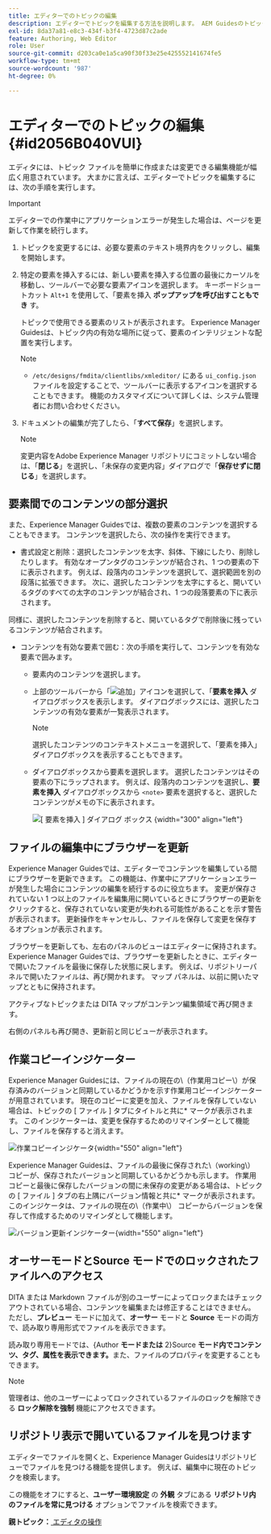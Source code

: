 ```yaml
---
title: エディターでのトピックの編集
description: エディターでトピックを編集する方法を説明します。 AEM Guidesのトピックファイルを変更するための様々な編集機能について説明します。
exl-id: 8da37a81-e8c3-434f-b3f4-4723d87c2ade
feature: Authoring, Web Editor
role: User
source-git-commit: d203ca0e1a5ca90f30f33e25e425552141674fe5
workflow-type: tm+mt
source-wordcount: '987'
ht-degree: 0%

---
```


# エディターでのトピックの編集 {#id2056B040VUI}

エディタには、トピック ファイルを簡単に作成または変更できる編集機能が幅広く用意されています。 大まかに言えば、エディターでトピックを編集するには、次の手順を実行します。

>[!IMPORTANT]
>
> エディターでの作業中にアプリケーションエラーが発生した場合は、ページを更新して作業を続行します。

1. トピックを変更するには、必要な要素のテキスト境界内をクリックし、編集を開始します。

1. 特定の要素を挿入するには、新しい要素を挿入する位置の最後にカーソルを移動し、ツールバーで必要な要素アイコンを選択します。 キーボードショートカット `Alt+1` を使用して、「要素を挿入 **ポップアップを呼び出すこともでき** す。

   トピックで使用できる要素のリストが表示されます。 Experience Manager Guidesは、トピック内の有効な場所に従って、要素のインテリジェントな配置を実行します。

   >[!NOTE]
   >
   > - `/etc/designs/fmdita/clientlibs/xmleditor/` にある `ui_config.json` ファイルを設定することで、ツールバーに表示するアイコンを選択することもできます。 機能のカスタマイズについて詳しくは、システム管理者にお問い合わせください。

1. ドキュメントの編集が完了したら、「**すべて保存**」を選択します。

   >[!NOTE]
   >
   > 変更内容をAdobe Experience Manager リポジトリにコミットしない場合は、「**閉じる**」を選択し、「未保存の変更内容」ダイアログで「**保存せずに閉じる**」を選択します。


## 要素間でのコンテンツの部分選択

また、Experience Manager Guidesでは、複数の要素のコンテンツを選択することもできます。 コンテンツを選択したら、次の操作を実行できます。

- 書式設定と削除：選択したコンテンツを太字、斜体、下線にしたり、削除したりします。 有効なオープンタグのコンテンツが結合され、1 つの要素の下に表示されます。 例えば、段落内のコンテンツを選択して、選択範囲を別の段落に拡張できます。 次に、選択したコンテンツを太字にすると、開いているタグのすべての太字のコンテンツが結合され、1 つの段落要素の下に表示されます。

同様に、選択したコンテンツを削除すると、開いているタグで削除後に残っているコンテンツが結合されます。

- コンテンツを有効な要素で囲む：次の手順を実行して、コンテンツを有効な要素で囲みます。

   - 要素内のコンテンツを選択します。
   - 上部のツールバーから「![ 追加 ](images/Add_icon.svg)」アイコンを選択して、「**要素を挿入** ダイアログボックスを表示します。 ダイアログボックスには、選択したコンテンツの有効な要素が一覧表示されます。

     >[!NOTE]
     >
     > 選択したコンテンツのコンテキストメニューを選択して、「要素を挿入」 ダイアログボックスを表示することもできます。

   - ダイアログボックスから要素を選択します。 選択したコンテンツはその要素の下にラップされます。 例えば、段落内のコンテンツを選択し、**要素を挿入** ダイアログボックスから `<note>` 要素を選択すると、選択したコンテンツがメモの下に表示されます。

     ![[ 要素を挿入 ] ダイアログ ボックス ](./images/insert-element-editor.png) {width="300" align="left"}

## ファイルの編集中にブラウザーを更新

Experience Manager Guidesでは、エディターでコンテンツを編集している間にブラウザーを更新できます。 この機能は、作業中にアプリケーションエラーが発生した場合にコンテンツの編集を続行するのに役立ちます。 変更が保存されていない 1 つ以上のファイルを編集用に開いているときにブラウザーの更新をクリックすると、保存されていない変更が失われる可能性があることを示す警告が表示されます。 更新操作をキャンセルし、ファイルを保存して変更を保存するオプションが表示されます。

ブラウザーを更新しても、左右のパネルのビューはエディターに保持されます。 Experience Manager Guidesでは、ブラウザーを更新したときに、エディターで開いたファイルを最後に保存した状態に戻します。 例えば、リポジトリーパネルで開いたファイルは、再び開かれます。 マップ パネルは、以前に開いたマップとともに保持されます。

アクティブなトピックまたは DITA マップがコンテンツ編集領域で再び開きます。

右側のパネルも再び開き、更新前と同じビューが表示されます。

## 作業コピーインジケーター

Experience Manager Guidesには、ファイルの現在の\（作業用コピー\）が保存済みのバージョンと同期しているかどうかを示す作業用コピーインジケーターが用意されています。 現在のコピーに変更を加え、ファイルを保存していない場合は、トピックの [ ファイル ] タブにタイトルと共に\* マークが表示されます。 このインジケーターは、変更を保存するためのリマインダーとして機能し、ファイルを保存すると消えます。

![ 作業コピーインジケータ ](images/working-copy-text-update-indicator.png){width="550" align="left"}

Experience Manager Guidesは、ファイルの最後に保存された\（working\） コピーが、保存されたバージョンと同期しているかどうかも示します。 作業用コピーと最後に保存したバージョンの間に未保存の変更がある場合は、トピックの [ ファイル ] タブの右上隅にバージョン情報と共に\* マークが表示されます。 このインジケータは、ファイルの現在の\（作業中\） コピーからバージョンを保存して作成するためのリマインダとして機能します。

![ バージョン更新インジケーター ](images/version-update-indicator.png){width="550" align="left"}


## オーサーモードとSource モードでのロックされたファイルへのアクセス

DITA または Markdown ファイルが別のユーザーによってロックまたはチェックアウトされている場合、コンテンツを編集または修正することはできません。 ただし、**プレビュー** モードに加えて、**オーサー** モードと **Source** モードの両方で、読み取り専用形式でファイルを表示できます。

読み取り専用モードでは、{Author **モードまたは** 2}Source **モード内でコンテンツ、タグ、属性を表示できます。**&#x200B;また、ファイルのプロパティを変更することもできます。

>[!NOTE]
>
> 管理者は、他のユーザーによってロックされているファイルのロックを解除できる **ロック解除を強制** 機能にアクセスできます。

<!-- This is no more available -->
<!--
The toolbar displays the following icons for read-only access:

- Toggle Tags view
- Version History
- Version Label

Experience Manager Guides also displays a **Read only access** indicator near the version number.
 
![view read only file in author mode](images/locked-file-editor.png)

You can access the **Layout** view for read-only DITA maps. This view lets you see the DITA map and its properties but prevents edits.

>[!NOTE]
>
> Your folder-level administrative users must update *ui_config.json* so that you can harmoniously access the read-only files in the  Author, Source, and Layout modes.

 -->

## リポジトリ表示で開いているファイルを見つけます

エディターでファイルを開くと、Experience Manager Guidesはリポジトリビューでファイルを見つける機能を提供します。 例えば、編集中に現在のトピックを検索します。

この機能をオフにすると、**ユーザー環境設定** の **外観** タブにある **リポジトリ内のファイルを常に見つける** オプションでファイルを検索できます。


**親トピック：**&#x200B;[ エディタの操作 ](web-editor.md)

